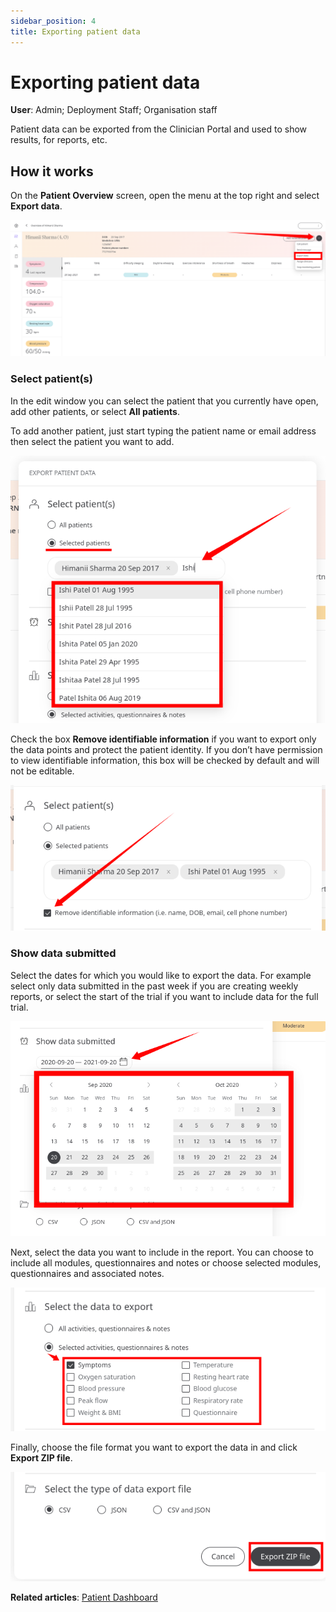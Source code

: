 ```yaml
---
sidebar_position: 4
title: Exporting patient data
---
```

# Exporting patient data
**User**: Admin; Deployment Staff; Organisation staff

Patient data can be exported from the Clinician Portal and used to show results, for reports, etc.

## How it works​
On the **Patient Overview** screen, open the menu at the top right and select **Export data**.

![Export data](./assets/ExportData01.png)

### Select patient(s)
In the edit window you can select the patient that you currently have open, add other patients, or select **All patients**. 

To add another patient, just start typing the patient name or email address then select the patient you want to add.

![Select patients](./assets/ExportData02.png)

Check the box **Remove identifiable information** if you want to export only the data points and protect the patient identity. If you don’t have permission to view identifiable information, this box will be checked by default and will not be editable.

![Remove info](./assets/ExportData03.png)

### Show data submitted
Select the dates for which you would like to export the data. For example select only data submitted in the past week if you are creating weekly reports, or select the start of the trial if you want to include data for the full trial.

![Calendar](./assets/ExportData04.png)

Next, select the data you want to include in the report. You can choose to include all modules, questionnaires and notes or choose selected modules, questionnaires and associated notes.

![Select data](./assets/ExportData05.png)

Finally, choose the file format you want to export the data in and click **Export ZIP file**.

![Export Zip](./assets/ExportData06.png)

**Related articles**: [Patient Dashboard](./patient-dashboard.md)
